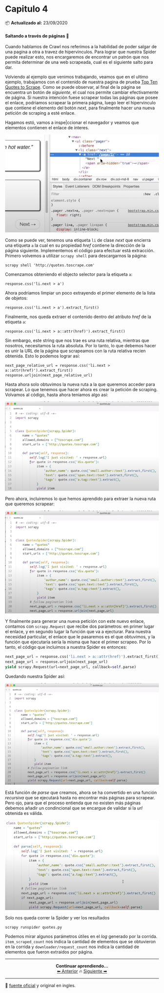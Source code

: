 # Capitulo 4

📦 **Actualizado al:** 23/09/2020


#### Saltando a través de páginas 🦘

Cuando hablamos de Crawl nos referímos a la habilidad de poder salgar de una pagina a otra a travez de hipervinculos. Para lograr que nuestra Spider puede realizar esto, nos encargaremos de encontrar un patrón que nos permita determinar de una web scrapeada, cual es el siguiente salto para dar.

Volviendo al ejemplo que venimos trabajando, veamos que en el ultimo ejemplo, trabajamos con el contenido de nuestra pagina de prueba [Top Ten Quotes to Scrape](http://quotes.toscrape.com). Como se puede observar, al final de la página se encuentra un botón de *siguiente*, el cual nos permite cambiar efectivamente de página. Si nuestra intención fuese scrapear todas las páginas que posee el enlace, podriamos scrapear la primera página, luego leer el hipervinculo que contiene el elemento del botón *next*, para finalmente hacer una nueva petición de scraping a esté enlace. 

Hagamos estó, vamos a inspe|ccionar el navegador y veamos que elementos contienen el enlace de interes.

<p align="center">
    <img src="./img/1.JPG">
</p>

Como se puede ver, tenemos una etiqueta `li` de clase *next* que encierra una etiqueta `a` la cual en su propiedad *href* contiene la dirección de la página siguiente. Implementemos el código para efectuar está extracción. Primero volvemos a utilizar `scrapy shell` para descargarnos la página:

```
scrapy shell 'http://quotes.toscrape.com'
```

Comenzamos obteniendo el objecto selector para la etiqueta `a`:

```
response.css('li.next > a')
```

Ahora podriamos limpiar un poco extrayendo el primer elemento de la lista de objetos:

```
response.css('li.next > a').extract_first()
```

Finalmente, nos queda extraer el contenido dentro del atributo *href* de la etiqueta `a`:

```
response.css('li.next > a::attr(href)').extract_first()
```

Sin embargo, este string que nos trae es una ruta relativa, mientras que nosotros, necesitamos la ruta absoluta. Por lo tanto, lo que debemos hacer es unir la URL de la página que scrapeamos con la ruta relativa recien obtenida. Esto lo podemos lograr así:

```
next_page_relative_url = response.css('li.next > a::attr(href)').extract_first()
response.urljoin(next_page_relative_url)
```

Hasta ahora solo obtuvimos la nueva ruta a la que queremos acceder para scrapear. Lo que tenemos que hacer ahora es crear la petición de scraping. Volvamos al código, hasta ahora teniamos algo así:

<p align="center">
    <img src="./img/2.JPG">
</p>

Pero ahora, incluiremos lo que hemos aprendido para extraer la nueva ruta que queremos scrapear:

<p align="center">
    <img src="./img/3.JPG">
</p>

Y finalmente para generar una nueva petición con este nuevo enlace, contamos con `scrapy.Request` que recibe dos parámetros: en primer lugar el enlace, y en segundo lugar la función que va a ejecturar. Para nuestra necesidad particular, el enlace que le pasaremos es el que obtuvimos, y la función que ejecutaría sería la misma que hace el primer scrapeo. Por lo tanto, el código que incluimos a nuestra Spider es entonces:

```python
next_page_url = response.css('li.next > a::attr(href)').extract_first()
next_page_url = response.urljoin(next_page_url)
yield scrapy.Request(url=next_page_url, callback=self.parse)
```

Quedando nuestra Spider así:

<p align="center">
    <img src="./img/4.JPG">
</p>

Está función de *parse* que creamos, ahora se ha convertido en una función *recursiva* que se ejecutará hasta no encontrar más páginas para scrapear. Pero ojo, para que el proceso entienda que no existen más páginas debemos añadir un condincional que se encargue de validar si la *url* obtenida es válida. 

<p align="center">
    <img src="./img/5.JPG">
</p>

Solo nos queda correr la Spider y ver los resultados
```
scrapy runspider quotes.py
```

Podemos mirar algunos parámetros útiles en el *log* generado por la corrida. `item_scraped_count` nos indica la cantidad de elementos que se obtuvieron en la corrida y `downloader/request_count` nos indica la cantidad de elementos que fueron extraidos por página.

---

<p align="center">
  <b>Continuar aprendiendo...</b>
  <br>
  <a href="../capitulo3/README.md">⬅ Anterior</a>
                    🔥
  <a href="../capitulo5/README.md">Siguiente ➡</a>
</p>

---

📌 [fuente oficial](https://www.youtube.com/watch?v=G9Nni6G-iOc) y original en ingles.
